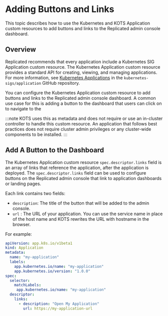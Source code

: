 # Adding Buttons and Links

This topic describes how to use the Kubernetes and KOTS Application custom resources to add buttons and links to the Replicated admin console dashboard.

## Overview

Replicated recommends that every application include a Kubernetes SIG Application custom resource. The Kubernetes Application custom resource provides a standard API for creating, viewing, and managing applications. For more information, see [Kubernetes Applications](https://github.com/kubernetes-sigs/application#kubernetes-applications) in the `kubernetes-sigs/application` GitHub repository.

You can configure the Kubernetes Application custom resource to add buttons and links to the Replicated admin console dashboard. A common use case for this is adding a button to the dashboard that users can click on to navigate to the 

:::note
KOTS uses this as metadata and does not require or use an in-cluster controller to handle this custom resource. An application that follows best practices does not require cluster admin privileges or any cluster-wide components to be installed.
:::

## Add A Button to the Dashboard

The Kubernetes Application custom resource `spec.descriptor.links` field is an array of links that reference the application, after the application is deployed. The `spec.descriptor.links` field can be used to configure buttons on the Replicated admin console that link to application dashboards or landing pages.

Each link contains two fields:
* `description`: The title of the button that will be added to the admin console.
* `url` : The URL of your application. You can use the service name in place of the host name and KOTS rewrites the URL with hostname in the browser.

For example:

```yaml
apiVersion: app.k8s.io/v1beta1
kind: Application
metadata:
  name: "my-application"
  labels:
    app.kubernetes.io/name: "my-application"
    app.kubernetes.io/version: "1.0.0"
spec:
  selector:
    matchLabels:
     app.kubernetes.io/name: "my-application"
  descriptor:
    links:
      - description: "Open My Application"
        url: https://my-application-url
```